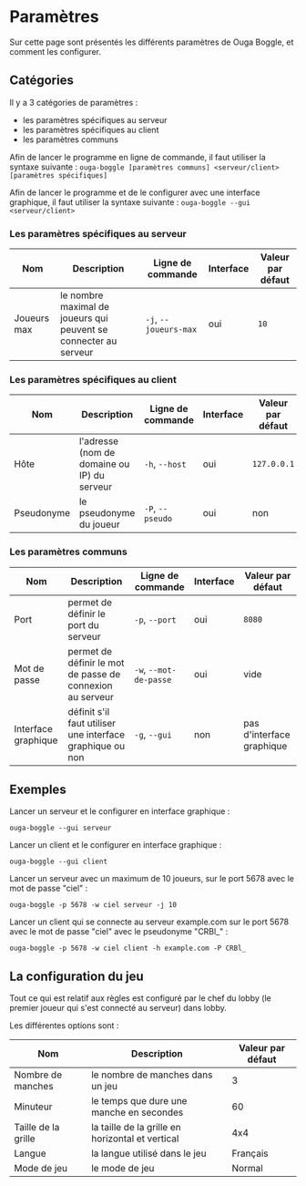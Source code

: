 # Paramètres

Sur cette page sont présentés les différents paramètres de Ouga Boggle, et comment les configurer.

## Catégories

Il y a 3 catégories de paramètres :

- les paramètres spécifiques au serveur
- les paramètres spécifiques au client
- les paramètres communs

Afin de lancer le programme en ligne de commande, il faut utiliser la syntaxe suivante : `ouga-boggle [paramètres communs] <serveur/client> [paramètres spécifiques]`

Afin de lancer le programme et de le configurer avec une interface graphique, il faut utiliser la syntaxe suivante : `ouga-boggle --gui <serveur/client>`

### Les paramètres spécifiques au serveur

| Nom         | Description                                                      | Ligne de commande     | Interface | Valeur par défaut |
|-------------|------------------------------------------------------------------|-----------------------|-----------|-------------------|
| Joueurs max | le nombre maximal de joueurs qui peuvent se connecter au serveur | `-j`, `--joueurs-max` | oui       | `10`              |

### Les paramètres spécifiques au client

| Nom        | Description                                 | Ligne de commande | Interface | Valeur par défaut |
|------------|---------------------------------------------|-------------------|-----------|-------------------|
| Hôte       | l'adresse (nom de domaine ou IP) du serveur | `-h`, `--host`    | oui       | `127.0.0.1`       |
| Pseudonyme | le pseudonyme du joueur                     | `-P`, `--pseudo`  | oui       | non               |

### Les paramètres communs

| Nom                 | Description                                               | Ligne de commande      | Interface | Valeur par défaut         |
|---------------------|-----------------------------------------------------------|------------------------|-----------|---------------------------|
| Port                | permet de définir le port du serveur                      | `-p`, `--port`         | oui       | `8080`                    |
| Mot de passe        | permet de définir le mot de passe de connexion au serveur | `-w`, `--mot-de-passe` | oui       | vide                      |
| Interface graphique | définit s'il faut utiliser une interface graphique ou non | `-g`, `--gui`          | non       | pas d'interface graphique |

## Exemples

Lancer un serveur et le configurer en interface graphique :

`ouga-boggle --gui serveur`

Lancer un client et le configurer en interface graphique :

`ouga-boggle --gui client`

Lancer un serveur avec un maximum de 10 joueurs, sur le port 5678 avec le mot de passe "ciel" :

`ouga-boggle -p 5678 -w ciel serveur -j 10`

Lancer un client qui se connecte au serveur example.com sur le port 5678 avec le mot de passe "ciel" avec le pseudonyme "CRBl_" :

`ouga-boggle -p 5678 -w ciel client -h example.com -P CRBl_`

## La configuration du jeu

Tout ce qui est relatif aux règles est configuré par le chef du lobby (le premier joueur qui s'est connecté au serveur) dans lobby.

Les différentes options sont :

| Nom                 | Description                                      | Valeur par défaut |
|---------------------|--------------------------------------------------|-------------------|
| Nombre de manches   | le nombre de manches dans un jeu                 | 3                 |
| Minuteur            | le temps que dure une manche en secondes         | 60                |
| Taille de la grille | la taille de la grille en horizontal et vertical | 4x4               |
| Langue              | la langue utilisé dans le jeu                    | Français          |
| Mode de jeu         | le mode de jeu                                   | Normal            |
